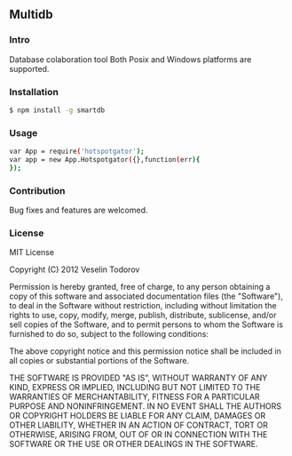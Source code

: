 ## Multidb

### Intro

Database colaboration tool
Both Posix and Windows platforms are supported.

### Installation

```bash
$ npm install -g smartdb
```

### Usage

```bash
var App = require('hotspotgator');
var app = new App.Hotspotgator({},function(err){
});
```

### Contribution

Bug fixes and features are welcomed.

### License

MIT License

Copyright (C) 2012 Veselin Todorov

Permission is hereby granted, free of charge, to any person obtaining a copy of this software and associated documentation files (the "Software"), 
to deal in the Software without restriction, including without limitation the rights to use, copy, modify, merge, publish, distribute, sublicense, and/or sell 
copies of the Software, and to permit persons to whom the Software is furnished to do so, subject to the following conditions:

The above copyright notice and this permission notice shall be included in all copies or substantial portions of the Software.

THE SOFTWARE IS PROVIDED "AS IS", WITHOUT WARRANTY OF ANY KIND, EXPRESS OR IMPLIED, INCLUDING BUT NOT LIMITED TO THE WARRANTIES OF MERCHANTABILITY, 
FITNESS FOR A PARTICULAR PURPOSE AND NONINFRINGEMENT. IN NO EVENT SHALL THE AUTHORS OR COPYRIGHT HOLDERS BE LIABLE FOR ANY CLAIM, DAMAGES OR OTHER LIABILITY, 
WHETHER IN AN ACTION OF CONTRACT, TORT OR OTHERWISE, ARISING FROM, OUT OF OR IN CONNECTION WITH THE SOFTWARE OR THE USE OR OTHER DEALINGS IN THE SOFTWARE.
